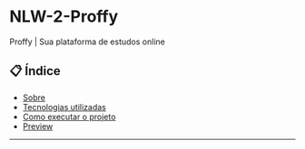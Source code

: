 # NLW-2-Proffy
Proffy | Sua plataforma de estudos online

<!-- <p align="center"> 
  <img src="https://ik.imagekit.io/capitao/Proffy/nlw2_6d7PvlHZ5.svg" width="150" >
</p> -->


## 📋 Índice

- [Sobre](#-Sobre)
- [Tecnologias utilizadas](#-Tecnologias-utilizadas)
- [Como executar o projeto](#-Como-executar-o-projeto)
- [Preview](#-Preview)

---

<!-- ## 🖥 Preview 

<!-- <p align="center">
  <img src="https://ik.imagekit.io/capitao/Proffy/final_1596781937_urgAUoPC-.jpg" width="700" >
</p> 

---

## 📖 Sobre 

Este é um projeto desenvolvido durante a **[Next Level Week](https://nextlevelweek.com/)**, realizada pela **[@Rocketseat](https://github.com/Rocketseat)** durante os dias 3 a 9 de Agosto de 2020.

A proposta do projeto é uma aplicação que possa ligar quem deseja aprender, com quer ensinar. É possível encontrar alunos para o que você ensina, ou encontrar o professor para aquela matéria que você não consegue entender em sala de aula! Tudo isso online e sem sair de casa!! 

--- 

## 🚀 Tecnologias utilizadas

O projeto foi desenvolvido utilizando as seguintes tecnologias:

- HTML
- CSS
- JavaScript
- Node.js 
- Nunjucks 
- SQLite 

--- 

## ⌨ Como executar o projeto

```bash
# Clonar o repositório
git clone https://github.com/jlvitor/NLW-2-Proffy.git

# Entrar no diretório
cd NLW-2-Proffy

# Baixar as dependências
npm i

# Executar o servidor
npm run dev
```

Feito isso, abra o seu navegador e acesse `http://localhost:5500/`

---


Desenvolvido com 💜 por Jean Lucas Vitor

